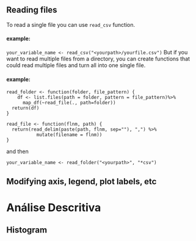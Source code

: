 ## Reading files 

To read a single file you can use `read_csv` function.
#### example:
`your_variable_name <- read_csv("<yourpath>/yourfile.csv")`
But if you want to read multiple files from a directory, you can create functions that could read multiple files and turn all into one single file. 
#### example: 
```
read_folder <- function(folder, file_pattern) {
    df <- list.files(path = folder, pattern = file_pattern)%>% 
      map_df(~read_file(., path=folder))  
  return(df)
}

read_file <- function(flnm, path) {
  return(read_delim(paste(path, flnm, sep=""), ",") %>% 
           mutate(filename = flnm))
}
```
 and then
 
`your_variable_name <- read_folder("<yourpath>", "*csv")`



## Modifying axis, legend, plot labels, etc


# Análise Descritiva



## Histogram
